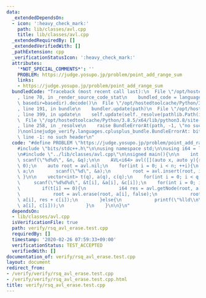 ```yaml
---
data:
  _extendedDependsOn:
  - icon: ':heavy_check_mark:'
    path: lib/classes/avl.cpp
    title: lib/classes/avl.cpp
  _extendedRequiredBy: []
  _extendedVerifiedWith: []
  _pathExtension: cpp
  _verificationStatusIcon: ':heavy_check_mark:'
  attributes:
    '*NOT_SPECIAL_COMMENTS*': ''
    PROBLEM: https://judge.yosupo.jp/problem/point_add_range_sum
    links:
    - https://judge.yosupo.jp/problem/point_add_range_sum
  bundledCode: "Traceback (most recent call last):\n  File \"/opt/hostedtoolcache/Python/3.8.5/x64/lib/python3.8/site-packages/onlinejudge_verify/documentation/build.py\"\
    , line 70, in _render_source_code_stat\n    bundled_code = language.bundle(stat.path,\
    \ basedir=basedir).decode()\n  File \"/opt/hostedtoolcache/Python/3.8.5/x64/lib/python3.8/site-packages/onlinejudge_verify/languages/cplusplus.py\"\
    , line 191, in bundle\n    bundler.update(path)\n  File \"/opt/hostedtoolcache/Python/3.8.5/x64/lib/python3.8/site-packages/onlinejudge_verify/languages/cplusplus_bundle.py\"\
    , line 399, in update\n    self.update(self._resolve(pathlib.Path(included), included_from=path))\n\
    \  File \"/opt/hostedtoolcache/Python/3.8.5/x64/lib/python3.8/site-packages/onlinejudge_verify/languages/cplusplus_bundle.py\"\
    , line 258, in _resolve\n    raise BundleErrorAt(path, -1, \"no such header\"\
    )\nonlinejudge_verify.languages.cplusplus_bundle.BundleErrorAt: bits/stdc++.h:\
    \ line -1: no such header\n"
  code: "#define PROBLEM \"https://judge.yosupo.jp/problem/point_add_range_sum\"\n\
    #include \"bits/stdc++.h\"\n\nusing namespace std;\n\nusing i64 = long long;\n\
    \n#include \"../lib/classes/avl.cpp\"\n\nsigned main(){\n\n    int n, q;\n   \
    \ scanf(\"%d%d\", &n, &q);\n\n    AVL<i64> avl([](auto x, auto y){return x + y;},\
    \ 0);\n    auto root = avl.nil;\n    for(int i = 0; i < n; ++i){\n        int\
    \ a;\n        scanf(\"%d\", &a);\n        root = avl.insert(root, i, a);\n   \
    \ }\n\n    vector<int> t(q), a(q), c(q);\n    for(int i = 0; i < q; ++i)\n   \
    \     scanf(\"%d%d%d\", &t[i], &a[i], &c[i]);\n    for(int i = 0; i < q; ++i){\n\
    \        if(t[i] == 0){\n            i64 res = avl.getNode(root, a[i])->val;\n\
    \            root = avl.erase(root, a[i], false);\n            root = avl.insert(root,\
    \ a[i], res + c[i]);\n        }else{\n            printf(\"%lld\\n\", avl.get(root,\
    \ a[i], c[i]));\n        }\n    }\n\n}\n"
  dependsOn:
  - lib/classes/avl.cpp
  isVerificationFile: true
  path: verify/rsq_avl_erase.test.cpp
  requiredBy: []
  timestamp: '2020-02-26 07:59:33+09:00'
  verificationStatus: TEST_ACCEPTED
  verifiedWith: []
documentation_of: verify/rsq_avl_erase.test.cpp
layout: document
redirect_from:
- /verify/verify/rsq_avl_erase.test.cpp
- /verify/verify/rsq_avl_erase.test.cpp.html
title: verify/rsq_avl_erase.test.cpp
---
```

